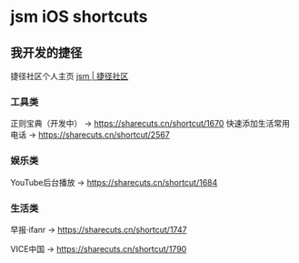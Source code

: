 # jsm iOS shortcuts
## 我开发的捷径
捷径社区个人主页
[jsm | 捷径社区](https://sharecuts.cn/user/D8lqk24zMd)
 
### 工具类
正则宝典（开发中）
-> https://sharecuts.cn/shortcut/1670 
快速添加生活常用电话
-> https://sharecuts.cn/shortcut/2567

### 娱乐类
YouTube后台播放
-> https://sharecuts.cn/shortcut/1684

### 生活类
早报·ifanr
-> https://sharecuts.cn/shortcut/1747

VICE中国
-> https://sharecuts.cn/shortcut/1790
